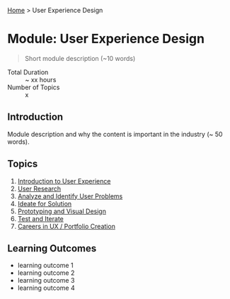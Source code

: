 [Home](../index.md) > User Experience Design

# Module: User Experience Design

> Short module description (~10 words)

<dl>
<dt>Total Duration</dt>
<dd>~ xx hours</dd>
<dt>Number of Topics</dt>
<dd>x</dd>
</dl>

## Introduction

Module description and why the content is important in the industry (~ 50 words).

## Topics

1. [Introduction to User Experience](./introduction-to-user-experience.md)
2. [User Research](./user-research.md)
3. [Analyze and Identify User Problems](./analyze-and-identify-user-problems.md)
4. [Ideate for Solution](./ideate-for-solution.md)
5. [Prototyping and Visual Design](./prototyping-and-visual-design.md)
6. [Test and Iterate](./test-and-iterate.md)
7. [Careers in UX / Portfolio Creation](./continue-in-ux-career.md)

## Learning Outcomes

- learning outcome 1
- learning outcome 2
- learning outcome 3
- learning outcome 4
